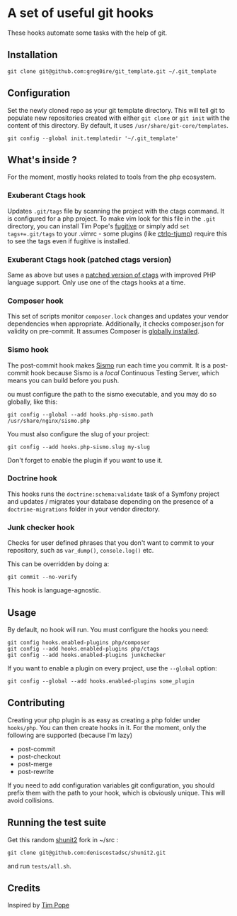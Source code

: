 # A set of useful git hooks

These hooks automate some tasks with the help of git.

## Installation

    git clone git@github.com:greg0ire/git_template.git ~/.git_template

## Configuration

Set the newly cloned repo as your git template directory. This will tell git to
populate new repositories created with either `git clone` or `git init` with
the content of this directory. By default, it uses `/usr/share/git-core/templates`.

    git config --global init.templatedir '~/.git_template'

## What's inside ?

For the moment, mostly hooks related to tools from the php ecosystem.

### Exuberant Ctags hook

Updates `.git/tags` file by scanning the project with the ctags command. It is
configured for a php project. To make vim look for this file in the `.git`
directory, you can install Tim Pope's [fugitive][4] or simply add
`set tags+=.git/tags` to your .vimrc - some plugins (like [ctrlp-tjump][5])
require this to see the tags even if fugitive is installed.

### Exuberant Ctags hook (patched ctags version)

Same as above but uses a [patched version of ctags][6] with improved PHP language
support. Only use one of the ctags hooks at a time.

### Composer hook

This set of scripts monitor `composer.lock` changes and updates your vendor
dependencies when appropriate. Additionally, it checks composer.json for
validity on pre-commit. It assumes Composer is [globally installed][1].

### Sismo hook

The post-commit hook makes [Sismo][2] run each time you commit. It is a post-commit
hook because Sismo is a *local* Continuous Testing Server, which means you can
build before you push.

ou must configure the path to the sismo executable, and you may do so globally,
like this:

    git config --global --add hooks.php-sismo.path /usr/share/nginx/sismo.php

You must also configure the slug of your project:

    git config --add hooks.php-sismo.slug my-slug

Don't forget to enable the plugin if you want to use it.

### Doctrine hook

This hooks runs the `doctrine:schema:validate` task of a Symfony project and
updates / migrates your database depending on the presence of a
`doctrine-migrations` folder in your vendor directory.

### Junk checker hook

Checks for user defined phrases that you don't want to commit to your
repository, such as `var_dump()`, `console.log()` etc.

This can be overridden by doing a:

    git commit --no-verify

This hook is language-agnostic.

## Usage

By default, no hook will run. You must configure the hooks you need:

    git config hooks.enabled-plugins php/composer
    git config --add hooks.enabled-plugins php/ctags
    git config --add hooks.enabled-plugins junkchecker

If you want to enable a plugin on every project, use the `--global` option:

    git config --global --add hooks.enabled-plugins some_plugin

## Contributing

Creating your php plugin is as easy as creating a php folder under `hooks/php`.
You can then create hooks in it. For the moment, only the following are supported
(because I'm lazy)

* post-commit
* post-checkout
* post-merge
* post-rewrite

If you need to add configuration variables git configuration, you should prefix
them with the path to your hook, which is obviously unique. This will avoid
collisions.

## Running the test suite

Get this random [shunit2][7] fork in ~/src :

    git clone git@github.com:deniscostadsc/shunit2.git

and run `tests/all.sh`.

## Credits

Inspired by [Tim Pope][3]

[1]: https://github.com/composer/composer#global-installation-of-composer-manual
[2]: http://sismo.sensiolabs.org/ "A local Continuous Testing Server"
[3]: http://tbaggery.com/2011/08/08/effortless-ctags-with-git.html
[4]: https://github.com/tpope/vim-fugitive
[5]: https://github.com/ivalkeen/vim-ctrlp-tjump
[6]: https://github.com/shawncplus/phpcomplete.vim/wiki/Patched-ctags
[7]: https://code.google.com/p/shunit2/
